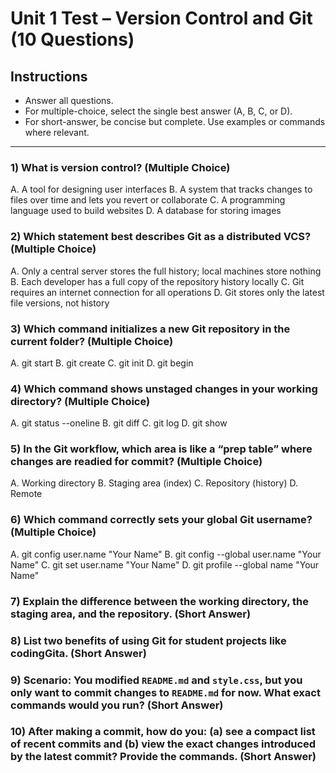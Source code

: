 # Unit 1 Test – Version Control and Git (10 Questions)

## Instructions
- Answer all questions.
- For multiple-choice, select the single best answer (A, B, C, or D).
- For short-answer, be concise but complete. Use examples or commands where relevant.

---

### 1) What is version control? (Multiple Choice)
A. A tool for designing user interfaces
B. A system that tracks changes to files over time and lets you revert or collaborate
C. A programming language used to build websites
D. A database for storing images

### 2) Which statement best describes Git as a distributed VCS? (Multiple Choice)
A. Only a central server stores the full history; local machines store nothing
B. Each developer has a full copy of the repository history locally
C. Git requires an internet connection for all operations
D. Git stores only the latest file versions, not history

### 3) Which command initializes a new Git repository in the current folder? (Multiple Choice)
A. git start
B. git create
C. git init
D. git begin

### 4) Which command shows unstaged changes in your working directory? (Multiple Choice)
A. git status --oneline
B. git diff
C. git log
D. git show

### 5) In the Git workflow, which area is like a “prep table” where changes are readied for commit? (Multiple Choice)
A. Working directory
B. Staging area (index)
C. Repository (history)
D. Remote

### 6) Which command correctly sets your global Git username? (Multiple Choice)
A. git config user.name "Your Name"
B. git config --global user.name "Your Name"
C. git set user.name "Your Name"
D. git profile --global name "Your Name"

### 7) Explain the difference between the working directory, the staging area, and the repository. (Short Answer)

### 8) List two benefits of using Git for student projects like codingGita. (Short Answer)

### 9) Scenario: You modified `README.md` and `style.css`, but you only want to commit changes to `README.md` for now. What exact commands would you run? (Short Answer)

### 10) After making a commit, how do you: (a) see a compact list of recent commits and (b) view the exact changes introduced by the latest commit? Provide the commands. (Short Answer)
